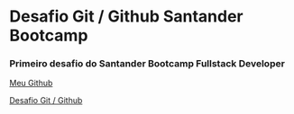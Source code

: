 # Desafio Git / Github Santander Bootcamp

### Primeiro desafio do Santander Bootcamp Fullstack Developer

[Meu Github](https://github.com/ittsjoao)

[Desafio Git / Github]()

